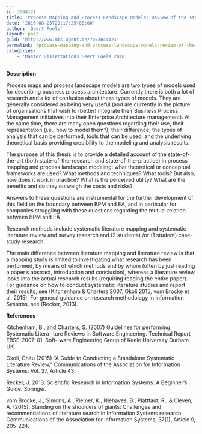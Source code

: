 ```yaml
---
id: 3044121
title: 'Process Mapping and Process Landscape Models: Review of the state-of-the-art (Ward Van den Abeele)'
date: '2016-08-23T20:17:25+00:00'
author: 'Geert Poels'
layout: post
guid: 'http://www.mis.ugent.be/?p=3044121'
permalink: /process-mapping-and-process-landscape-models-review-of-the-state-of-the-art/
categories:
    - 'Master Dissertations Geert Poels 2018'
---
```


**Description**

Process maps and process landscape models are two types of models used for describing business process architecture. Currently there is both a lot of research and a lot of confusion about these types of models. They are generally considered as being very useful (and are currently in the picture of organisations that wish to (better) integrate their Business Process Management initiatives into their Enterprise Architecture management). At the same time, there are many open questions regarding their use, their representation (i.e., how to model them?), their difference, the types of analysis that can be performed, tools that can be used, and the underlying theoretical basis providing credibility to the modeling and analysis results.

The purpose of this thesis is to provide a detailed account of the state-of-the-art (both state-of-the-research and state-of-the-practice) in process mapping and process landscape modeling: what theoretical or conceptual frameworks are used? What methods and techniques? What tools? But also, how does it work in practice? What is the perceived utility? What are the benefits and do they outweigh the costs and risks?

Answers to these questions are instrumental for the further development of this field on the boundary between BPM and EA, and in particular for companies struggling with these questions regarding the mutual relation between BPM and EA.

Research methods include systematic literature mapping and systematic literature review and survey research and (2 students) /or (1 student) case-study research.

The main difference between literature mapping and literature review is that a mapping study is limited to investigating what research has been performed, by means of which methods and by whom (often by just reading a paper’s abstract, introduction and conclusion), whereas a literature review looks into the actual research results (requiring reading the entire paper). For guidance on how to conduct systematic literature studies and report their results, see (Kitchenham &amp; Charters 2007, Okoli 2015, vom Brocke et al. 2015). For general guidance on research methodology in Information Systems, see (Recker, 2013).

**References**

Kitchenham, B., and Charters, S. (2007) Guidelines for performing Systematic Litera- ture Reviews in Software Engineering. Technical Report EBSE-2007-01. Soft- ware Engineering Group of Keele University Durham UK.

Okoli, Chitu (2015) “A Guide to Conducting a Standalone Systematic Literature Review,” Communications of the Association for Information Systems: Vol. 37, Article 43.

Recker, J. 2013. Scientific Research in Information Systems: A Beginner’s Guide. Springer.

vom Brocke, J., Simons, A., Riemer, K., Niehaves, B., Plattfaut, R., &amp; Cleven, A. (2015). Standing on the shoulders of giants: Challenges and recommendations of literature search in Information Systems research. Communications of the Association for Information Systems, 37(1), Article 9, 205-224.  
​